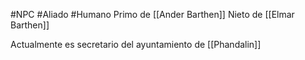 #NPC #Aliado #Humano 
Primo de [[Ander Barthen]]
Nieto de [[Elmar Barthen]]

Actualmente es secretario del ayuntamiento de [[Phandalin]]